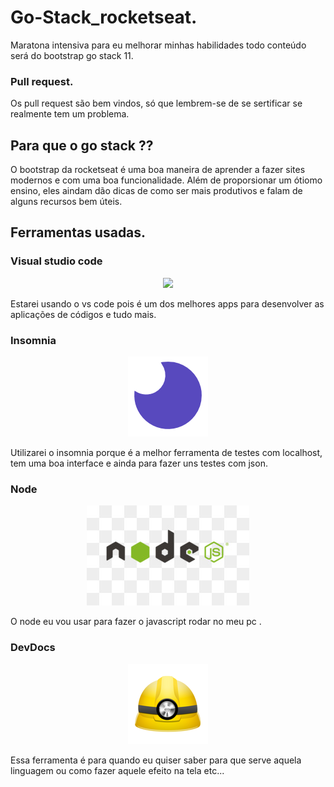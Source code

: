 # Go-Stack_rocketseat.

Maratona intensiva para eu melhorar minhas habilidades 
todo  conteúdo será do bootstrap go stack 11.

### Pull request.

Os pull request são bem vindos, só que lembrem-se de se sertificar se 
realmente tem um problema.

## Para que o go stack ??

O bootstrap da rocketseat é uma boa maneira de aprender a fazer sites modernos 
e com uma boa funcionalidade. Além de proporsionar um ótiomo ensino, eles aindam dão 
dicas de como ser mais produtivos e falam de alguns recursos bem úteis.


## Ferramentas usadas.

### Visual studio code
<p align="center">
  <img src="http://ubuntuhandbook.org/wp-content/uploads/2017/05/vscode-icon245.png">
</p>
Estarei usando o vs code pois é um dos melhores apps para desenvolver as 
aplicações de códigos e tudo mais.

### Insomnia   
<p align="center">
  <img src="_imagens/insomnia.png">
</p>
Utilizarei o insomnia porque é a melhor ferramenta de testes com localhost,
tem uma boa interface e ainda para fazer uns testes com json.

### Node 
 <p align="center">
  <img src="_imagens/node.png">
</p>
O node eu vou usar para fazer o javascript rodar no meu pc .

### DevDocs
<p align="center">
  <img src="_imagens/devdocs.png">
</p>
Essa ferramenta é para quando eu quiser saber para que serve aquela linguagem
ou como fazer aquele efeito na tela etc...



